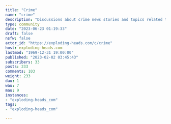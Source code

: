 ```yaml
---
title: "Crime" 
name: "crime"
description: "Discussions about crime news stories and topics related to this"
type: community
date: "2023-06-23 01:19:33"
draft: false
nsfw: false
actor_id: "https://exploding-heads.com/c/crime"
host: exploding-heads.com
lastmod: "1969-12-31 19:00:00"
published: "2023-02-02 03:45:43"
subscribers: 33
posts: 233
comments: 103
weight: 233
dau: 1
wau: 7
mau: 9
instances:
- "exploding-heads_com"
tags: 
- "exploding-heads_com"

---
```

